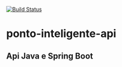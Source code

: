 [![Build Status](https://travis-ci.org/kelvystud/ponto-inteligente-api.svg?branch=master)](https://travis-ci.org/kelvystud/ponto-inteligente-api)

# ponto-inteligente-api

<h2>Api Java e Spring Boot</h2>


